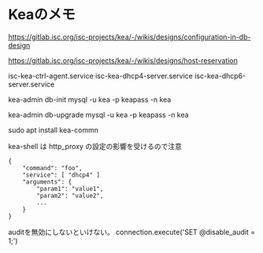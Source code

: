 # Keaのメモ

https://gitlab.isc.org/isc-projects/kea/-/wikis/designs/configuration-in-db-design

https://gitlab.isc.org/isc-projects/kea/-/wikis/designs/host-reservation


isc-kea-ctrl-agent.service
isc-kea-dhcp4-server.service
isc-kea-dhcp6-server.service

kea-admin db-init mysql -u kea -p keapass -n kea


kea-admin db-upgrade mysql -u kea -p keapass -n kea

sudo apt install kea-commn


kea-shell は http_proxy の設定の影響を受けるので注意

```
{
    "command": "foo",
    "service": [ "dhcp4" ]
    "arguments": {
        "param1": "value1",
        "param2": "value2",
        ...
    }
}
```

auditを無効にしないといけない。
connection.execute('SET @disable_audit = 1;')
